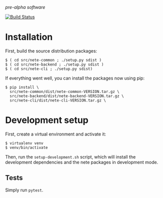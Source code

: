 _pre-alpha software_

[![Build Status](https://travis-ci.org/fqxp/nete-backend.svg?branch=master)](https://travis-ci.org/fqxp/nete-backend)

# Installation

First, build the source distribution packages:

    $ ( cd src/nete-common ; ./setup.py sdist )
    $ ( cd src/nete-backend ; ./setup.py sdist )
    $ ( cd src/nete-cli ; ./setup.py sdist)

If everything went well, you can install the packages now using pip:

    $ pip install \
      src/nete-common/dist/nete-common-VERSION.tar.gz \
      src/nete-backend/dist/nete-backend-VERSION.tar.gz \
      src/nete-cli/dist/nete-cli-VERSION.tar.gz \

# Development setup

First, create a virtual environment and activate it:

    $ virtualenv venv
    $ venv/bin/activate

Then, run the `setup-development.sh` script, which will install the development
dependencies and the nete packages in development mode.

## Tests

Simply run `pytest`.
